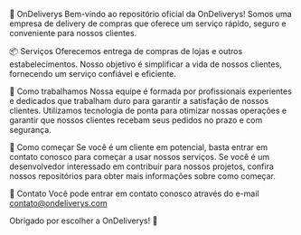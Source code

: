 🛵 OnDeliverys
Bem-vindo ao repositório oficial da OnDeliverys! Somos uma empresa de delivery de compras que oferece um serviço rápido, seguro e conveniente para nossos clientes.

📦 Serviços
Oferecemos entrega de compras de lojas e outros estabelecimentos. Nosso objetivo é simplificar a vida de nossos clientes, fornecendo um serviço confiável e eficiente.

💼 Como trabalhamos
Nossa equipe é formada por profissionais experientes e dedicados que trabalham duro para garantir a satisfação de nossos clientes. Utilizamos tecnologia de ponta para otimizar nossas operações e garantir que nossos clientes recebam seus pedidos no prazo e com segurança.

🚀 Como começar
Se você é um cliente em potencial, basta entrar em contato conosco para começar a usar nossos serviços. Se você é um desenvolvedor interessado em contribuir para nossos projetos, confira nossos repositórios para obter mais informações sobre como começar.

📧 Contato
Você pode entrar em contato conosco através do e-mail contato@ondeliverys.com

Obrigado por escolher a OnDeliverys! 🚀
